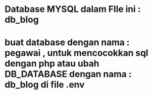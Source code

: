 
# Database MYSQL dalam FIle ini : db_blog
# buat database dengan nama : pegawai , untuk mencocokkan sql dengan php atau ubah DB_DATABASE dengan nama : db_blog di file .env
